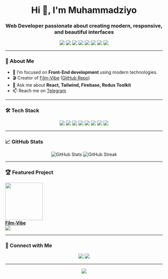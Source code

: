 <!-- Muhammadziyo's GitHub Profile README -->



<h1 align="center">Hi 👋, I'm Muhammadziyo</h1>
<h3 align="center">Web Developer passionate about creating modern, responsive, and beautiful interfaces</h3>

<p align="center">
  <img src="https://img.shields.io/badge/Javascript-F7DF1E?style=for-the-badge&logo=javascript&logoColor=black" />
  <img src="https://img.shields.io/badge/HTML5-E34F26?style=for-the-badge&logo=html5&logoColor=white" />
  <img src="https://img.shields.io/badge/CSS3-1572B6?style=for-the-badge&logo=css3&logoColor=white" />
  <img src="https://img.shields.io/badge/SCSS-CD6799?style=for-the-badge&logo=sass&logoColor=white" />
  <img src="https://img.shields.io/badge/TailwindCSS-38B2AC?style=for-the-badge&logo=tailwindcss&logoColor=white" />
  <img src="https://img.shields.io/badge/React-61DAFB?style=for-the-badge&logo=react&logoColor=white" />
  <img src="https://img.shields.io/badge/Firebase-FFCA28?style=for-the-badge&logo=firebase&logoColor=black" />
  <img src="https://img.shields.io/badge/Redux%20Toolkit-764ABC?style=for-the-badge&logo=redux&logoColor=white" />
</p>

---

### 🚀 About Me
- 🌱 I’m focused on **Front-End development** using modern technologies.
- 🎬 Creator of [Film-Vibe](https://film-vibe.web.app) ([GitHub Repo](https://github.com/Muhammadziyoodilov/stream-vibe))
- 💬 Ask me about **React, Tailwind, Firebase, Redux Toolkit**
- 📫 Reach me on [Telegram](https://t.me/Ziyo_17_11)

---

### 🛠️ Tech Stack

<p align="center">
  <img src="https://img.shields.io/badge/JavaScript-%23F7DF1E.svg?&style=for-the-badge&logo=javascript&logoColor=black" />
  <img src="https://img.shields.io/badge/HTML5-%23E34F26.svg?&style=for-the-badge&logo=html5&logoColor=white" />
  <img src="https://img.shields.io/badge/CSS3-%231572B6.svg?&style=for-the-badge&logo=css3&logoColor=white" />
  <img src="https://img.shields.io/badge/SCSS-%23CD6799.svg?&style=for-the-badge&logo=sass&logoColor=white" />
  <img src="https://img.shields.io/badge/React-%2361DAFB.svg?&style=for-the-badge&logo=react&logoColor=white" />
  <img src="https://img.shields.io/badge/TailwindCSS-%2338B2AC.svg?&style=for-the-badge&logo=tailwindcss&logoColor=white" />
  <img src="https://img.shields.io/badge/Firebase-%23FFCA28.svg?&style=for-the-badge&logo=firebase&logoColor=black" />
  <img src="https://img.shields.io/badge/Redux%20Toolkit-%23764ABC.svg?&style=for-the-badge&logo=redux&logoColor=white" />
</p>

---

### 📈 GitHub Stats

<p align="center">
  <img src="https://github-readme-stats.vercel.app/api?username=Muhammadziyoodilov&show_icons=true&theme=radical" alt="GitHub Stats" />
  <img src="https://github-readme-streak-stats.herokuapp.com/?user=Muhammadziyoodilov&theme=radical" alt="GitHub Streak" />
</p>

---

### 🏆 Featured Project

<a href="https://film-vibe.web.app">
  <img src="https://github.com/Muhammadziyoodilov/stream-vibe/blob/main/public/logo.png?raw=true" width="120" />
</a>
<br />
<a href="https://film-vibe.web.app">
  <b>Film-Vibe</b>
</a>
<br />
<a href="https://github.com/Muhammadziyoodilov/stream-vibe">
  <img src="https://img.shields.io/github/stars/Muhammadziyoodilov/stream-vibe?style=social" />
</a>

---

### 💬 Connect with Me

<p align="center">
  <a href="https://t.me/Ziyo_17_11"><img src="https://img.shields.io/badge/Telegram-2CA5E0?style=for-the-badge&logo=telegram&logoColor=white" /></a>
  <a href="https://github.com/Muhammadziyoodilov"><img src="https://img.shields.io/badge/GitHub-181717?style=for-the-badge&logo=github&logoColor=white" /></a>
</p>

---

<p align="center">
  <img src="https://capsule-render.vercel.app/api?type=wave&color=gradient&height=100&section=footer" />
</p>
